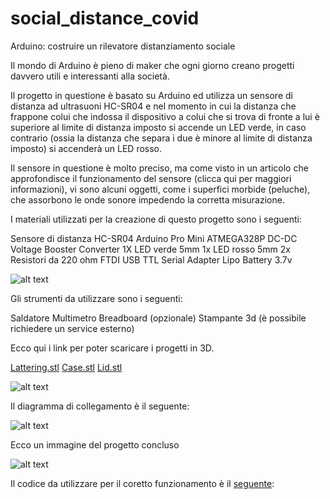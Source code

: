 # social_distance_covid
Arduino: costruire un rilevatore distanziamento sociale

Il mondo di Arduino è pieno di maker che ogni giorno creano progetti davvero utili e interessanti alla società. 

Il progetto in questione è basato su Arduino ed utilizza un sensore di distanza ad ultrasuoni HC-SR04 e nel momento in cui la distanza che frappone colui che indossa il dispositivo a colui che si trova di fronte a lui è superiore al limite di distanza imposto si accende un LED verde, in caso contrario (ossia la distanza che separa i due è minore al limite di distanza imposto) si accenderà un LED rosso.

Il sensore in questione è molto preciso, ma come visto in un articolo che approfondisce il funzionamento del sensore (clicca qui per maggiori informazioni), vi sono alcuni oggetti, come i superfici morbide (peluche), che assorbono le onde sonore impedendo la corretta misurazione.

I materiali utilizzati per la creazione di questo progetto sono i seguenti:

Sensore di distanza HC-SR04
Arduino Pro Mini ATMEGA328P
DC-DC Voltage Booster Converter
1X LED verde 5mm
1x LED rosso 5mm
2x Resistori da 220 ohm
FTDI USB TTL Serial Adapter
Lipo Battery 3.7v

![alt text](https://i0.wp.com/www.moreware.org/wp/wp-content/uploads/2020/12/FJV9YPJKI972P6I.jpg?w=1024&ssl=1)

Gli strumenti da utilizzare sono i seguenti:

Saldatore
Multimetro
Breadboard (opzionale)
Stampante 3d (è possibile richiedere un service esterno)

Ecco qui i link per poter scaricare i progetti in 3D.

[Lattering.stl](https://content.instructables.com/ORIG/FH9/HQ0M/KI972P9B/FH9HQ0MKI972P9B.stl)
[Case.stl](https://content.instructables.com/ORIG/F9K/KG7N/KI972P9C/F9KKG7NKI972P9C.stl)
[Lid.stl](https://content.instructables.com/ORIG/FJX/3DG0/KI972P9D/FJX3DG0KI972P9D.stl)

![alt text](https://i0.wp.com/www.moreware.org/wp/wp-content/uploads/2020/12/F7G0D1DKI972P7T.png?resize=150%2C150&ssl=1)

Il diagramma di collegamento è il seguente:

![alt text](https://i0.wp.com/www.moreware.org/wp/wp-content/uploads/2020/12/FKEOOENKI972P7S.png?w=1024&ssl=1)

Ecco un immagine del progetto concluso

![alt text](https://i0.wp.com/www.moreware.org/wp/wp-content/uploads/2020/12/FZFQFV9KI972P6W.jpg?w=1024&ssl=1)

Il codice da utilizzare per il coretto funzionamento è il [seguente](https://github.com/SimoneMoreWare/social_distance_covid/blob/main/distance.ino):





